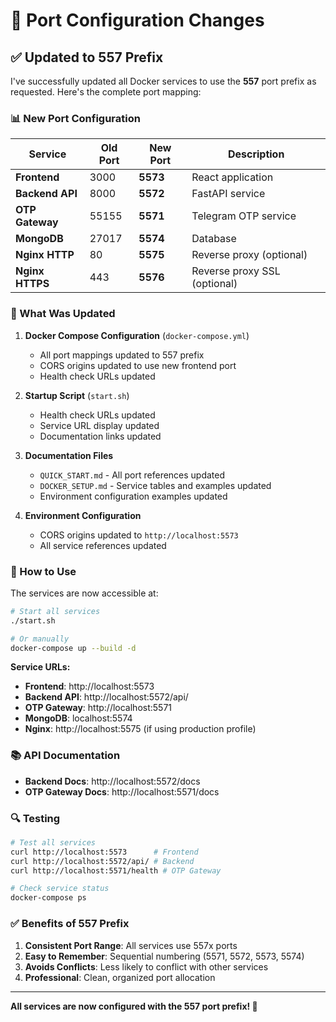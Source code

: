 # 🔄 Port Configuration Changes

## ✅ Updated to 557 Prefix

I've successfully updated all Docker services to use the **557** port prefix as requested. Here's the complete port mapping:

### 📊 New Port Configuration

| Service | Old Port | New Port | Description |
|---------|----------|----------|-------------|
| **Frontend** | 3000 | **5573** | React application |
| **Backend API** | 8000 | **5572** | FastAPI service |
| **OTP Gateway** | 55155 | **5571** | Telegram OTP service |
| **MongoDB** | 27017 | **5574** | Database |
| **Nginx HTTP** | 80 | **5575** | Reverse proxy (optional) |
| **Nginx HTTPS** | 443 | **5576** | Reverse proxy SSL (optional) |

### 🔧 What Was Updated

1. **Docker Compose Configuration** (`docker-compose.yml`)
   - All port mappings updated to 557 prefix
   - CORS origins updated to use new frontend port
   - Health check URLs updated

2. **Startup Script** (`start.sh`)
   - Health check URLs updated
   - Service URL display updated
   - Documentation links updated

3. **Documentation Files**
   - `QUICK_START.md` - All port references updated
   - `DOCKER_SETUP.md` - Service tables and examples updated
   - Environment configuration examples updated

4. **Environment Configuration**
   - CORS origins updated to `http://localhost:5573`
   - All service references updated

### 🚀 How to Use

The services are now accessible at:

```bash
# Start all services
./start.sh

# Or manually
docker-compose up --build -d
```

**Service URLs:**
- **Frontend**: http://localhost:5573
- **Backend API**: http://localhost:5572/api/
- **OTP Gateway**: http://localhost:5571
- **MongoDB**: localhost:5574
- **Nginx**: http://localhost:5575 (if using production profile)

### 📚 API Documentation

- **Backend Docs**: http://localhost:5572/docs
- **OTP Gateway Docs**: http://localhost:5571/docs

### 🔍 Testing

```bash
# Test all services
curl http://localhost:5573      # Frontend
curl http://localhost:5572/api/ # Backend
curl http://localhost:5571/health # OTP Gateway

# Check service status
docker-compose ps
```

### ✅ Benefits of 557 Prefix

1. **Consistent Port Range**: All services use 557x ports
2. **Easy to Remember**: Sequential numbering (5571, 5572, 5573, 5574)
3. **Avoids Conflicts**: Less likely to conflict with other services
4. **Professional**: Clean, organized port allocation

---

**All services are now configured with the 557 port prefix! 🎉**
